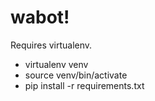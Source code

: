 # wabot!

Requires virtualenv.

* virtualenv venv
* source venv/bin/activate
* pip install -r requirements.txt
